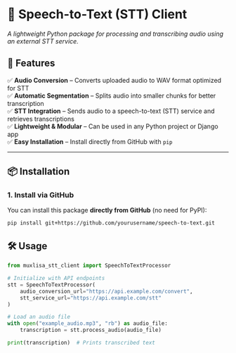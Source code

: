# 🎤 Speech-to-Text (STT) Client  
*A lightweight Python package for processing and transcribing audio using an external STT service.*  

## 🚀 Features  
✅ **Audio Conversion** – Converts uploaded audio to WAV format optimized for STT  
✅ **Automatic Segmentation** – Splits audio into smaller chunks for better transcription  
✅ **STT Integration** – Sends audio to a speech-to-text (STT) service and retrieves transcriptions  
✅ **Lightweight & Modular** – Can be used in any Python project or Django app  
✅ **Easy Installation** – Install directly from GitHub with `pip`  

---

## 📦 Installation  

### **1. Install via GitHub**  
You can install this package **directly from GitHub** (no need for PyPI):  
```sh
pip install git+https://github.com/yourusername/speech-to-text.git
```

## 🛠 Usage
```python
from muxlisa_stt_client import SpeechToTextProcessor

# Initialize with API endpoints
stt = SpeechToTextProcessor(
    audio_conversion_url="https://api.example.com/convert",
    stt_service_url="https://api.example.com/stt"
)

# Load an audio file
with open("example_audio.mp3", "rb") as audio_file:
    transcription = stt.process_audio(audio_file)

print(transcription)  # Prints transcribed text

```